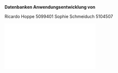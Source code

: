 **Datenbanken Anwendungsentwicklung von**

Ricardo Hoppe       5099401
Sophie Schmeiduch   5104507

![](Projekt/Modell/Relationenmodell.pdf)